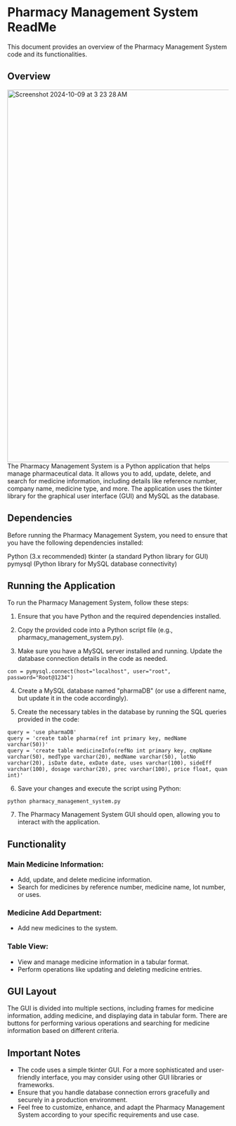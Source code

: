 # Pharmacy Management System ReadMe
This document provides an overview of the Pharmacy Management System code and its functionalities.

## Overview
<img width="846" alt="Screenshot 2024-10-09 at 3 23 28 AM" src="https://github.com/user-attachments/assets/4b1a8ec2-8b49-440c-a70f-8b09e0a1efba">
The Pharmacy Management System is a Python application that helps manage pharmaceutical data. It allows you to add, update, delete, and search for medicine information, including details like reference number, company name, medicine type, and more. The application uses the tkinter library for the graphical user interface (GUI) and MySQL as the database.

## Dependencies
Before running the Pharmacy Management System, you need to ensure that you have the following dependencies installed:

Python (3.x recommended)
tkinter (a standard Python library for GUI)
pymysql (Python library for MySQL database connectivity)

## Running the Application
To run the Pharmacy Management System, follow these steps:

1. Ensure that you have Python and the required dependencies installed.

2. Copy the provided code into a Python script file (e.g., pharmacy_management_system.py).

3. Make sure you have a MySQL server installed and running. Update the database connection details in the code as needed.
```
con = pymysql.connect(host="localhost", user="root", password="Root@1234")
```
4. Create a MySQL database named "pharmaDB" (or use a different name, but update it in the code accordingly).

5. Create the necessary tables in the database by running the SQL queries provided in the code:
```
query = 'use pharmaDB'
query = 'create table pharma(ref int primary key, medName varchar(50))'
query = 'create table medicineInfo(refNo int primary key, cmpName varchar(50), medType varchar(20), medName varchar(50), lotNo varchar(20), isDate date, exDate date, uses varchar(100), sideEff varchar(100), dosage varchar(20), prec varchar(100), price float, quan int)'
```

6. Save your changes and execute the script using Python:
```
python pharmacy_management_system.py
```

7. The Pharmacy Management System GUI should open, allowing you to interact with the application.

## Functionality
### Main Medicine Information:
* Add, update, and delete medicine information.
* Search for medicines by reference number, medicine name, lot number, or uses.

### Medicine Add Department:
* Add new medicines to the system.

### Table View:
* View and manage medicine information in a tabular format.
* Perform operations like updating and deleting medicine entries.

## GUI Layout
The GUI is divided into multiple sections, including frames for medicine information, adding medicine, and displaying data in tabular form. There are buttons for performing various operations and searching for medicine information based on different criteria.

## Important Notes
* The code uses a simple tkinter GUI. For a more sophisticated and user-friendly interface, you may consider using other GUI libraries or frameworks.
* Ensure that you handle database connection errors gracefully and securely in a production environment.
* Feel free to customize, enhance, and adapt the Pharmacy Management System according to your specific requirements and use case.
